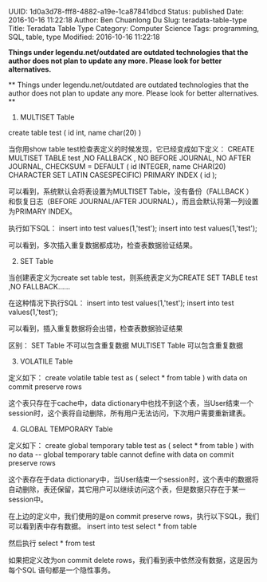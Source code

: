 UUID: 1d0a3d78-fff8-4882-a19e-1ca87841dbcd
Status: published
Date: 2016-10-16 11:22:18
Author: Ben Chuanlong Du
Slug: teradata-table-type
Title: Teradata Table Type
Category: Computer Science
Tags: programming, SQL, table, type
Modified: 2016-10-16 11:22:18

**Things under legendu.net/outdated are outdated technologies that the author does not plan to update any more. Please look for better alternatives.**

**
Things under legendu.net/outdated are outdated technologies 
that the author does not plan to update any more. 
Please look for better alternatives.
**

1. MULTISET Table

create table test
( id int,
  name char(20)
)

当你用show table test检查表定义的时候发现，它已经变成如下定义：
CREATE MULTISET TABLE test ,NO FALLBACK ,
     NO BEFORE JOURNAL,
     NO AFTER JOURNAL,
     CHECKSUM = DEFAULT
     (
      id INTEGER,
      name CHAR(20) CHARACTER SET LATIN CASESPECIFIC)
PRIMARY INDEX ( id );

可以看到，系统默认会将表设置为MULTISET Table，没有备份（FALLBACK ）和恢复日志（BEFORE JOURNAL/AFTER JOURNAL），而且会默认将第一列设置为PRIMARY INDEX。

执行如下SQL：
insert into test values(1,'test');
insert into test values(1,'test');

可以看到，多次插入重复数据都成功，检查表数据验证结果。

2. SET Table

当创建表定义为create set table test，则系统表定义为CREATE SET TABLE test ,NO FALLBACK……

在这种情况下执行SQL：
insert into test values(1,'test');
insert into test values(1,'test');

可以看到，插入重复数据将会出错，检查表数据验证结果

区别：
SET Table 不可以包含重复数据
MULTISET Table 可以包含重复数据

3. VOLATILE Table

定义如下：
create volatile table test as
( select * from table
) with data
on commit preserve rows

这个表只存在于cache中，data dictionary中也找不到这个表，当User结束一个session时，这个表将自动删除，所有用户无法访问，下次用户需要重新建表。

4. GLOBAL TEMPORARY Table

定义如下：
create global temporary table test as
( select * from table
) with no data    -- global temporary table cannot define with data
on commit preserve rows

这个表存在于data dictionary中，当User结束一个session时，这个表中的数据将自动删除，表还保留，其它用户可以继续访问这个表，但是数据只存在于某一session中。

在上边的定义中，我们使用的是on commit preserve rows，执行以下SQL，我们可以看到表中存有数据。
insert into test
select *
from table

然后执行
select *
from test

如果把定义改为on commit delete rows，我们看到表中依然没有数据，这是因为每个SQL 语句都是一个隐性事务。
